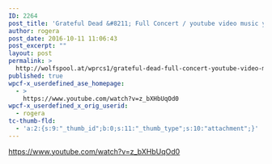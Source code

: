 ```yaml
---
ID: 2264
post_title: 'Grateful Dead &#8211; Full Concert / youtube video music yt'
author: rogera
post_date: 2016-10-11 11:06:43
post_excerpt: ""
layout: post
permalink: >
  http://wolfspool.at/wprcs1/grateful-dead-full-concert-youtube-video-music-yt/
published: true
wpcf-x_userdefined_ase_homepage:
  - >
    https://www.youtube.com/watch?v=z_bXHbUqOd0
wpcf-x_userdefined_x_orig_userid:
  - rogera
tc-thumb-fld:
  - 'a:2:{s:9:"_thumb_id";b:0;s:11:"_thumb_type";s:10:"attachment";}'
---
```

https://www.youtube.com/watch?v=z_bXHbUqOd0